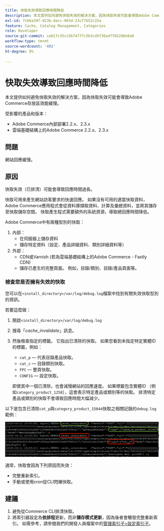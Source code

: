 ```yaml
---
title: 快取失效導致回應時間降低
description: 本文提供如何避免快取失效的解決方案，因為快取失效可能會導致Adobe Commerce存放區效能緩慢。
exl-id: 7cb6a39f-923b-4acc-965d-23cf7b52c25a
feature: Cache, Catalog Management, Categories
role: Developer
source-git-commit: ce81fc35cc5b7477fc5b3cd5f36a4ff65280e6a0
workflow-type: tm+mt
source-wordcount: '402'
ht-degree: 0%

---
```


# 快取失效導致回應時間降低

本文提供如何避免快取失效的解決方案，因為快取失效可能會導致Adobe Commerce存放區效能緩慢。

受影響的產品和版本：

* Adobe Commerce內部部署2.2.x、2.3.x
* 雲端基礎結構上的Adobe Commerce 2.2.x、2.3.x

## 問題

網站回應緩慢。

## 原因

快取失效（已排清）可能會導致回應時間過長。

快取可用來產生網站訪客要求的快速回應。 如果沒有可用的適當快取資料，Adobe Commerce應用程式會從資料庫擷取資料、計算及彙總資料，並將其儲存至快取儲存空間。 快取產生程式需要額外的系統資源，導致總回應時間降低。

Adobe Commerce中有兩種型別的快取：

1. 內部：
   * 在伺服器上儲存資料
   * 儲存特定資料（設定、產品詳細資料、類別詳細資料等）
1. 外部：
   * CDN或Varnish (若為雲端基礎結構上的Adobe Commerce - Fastly CDN)
   * 儲存已產生的完整頁面。 例如，目錄/類別、目錄/產品頁面等。

### 檢查您是否擁有失效的快取

您可以在`<install_directory>/var/log/debug.log`檔案中找到有關失效快取型別的資訊。

若要這麼做：

1. 開啟`<install_directory>/var/log/debug.log`
1. 搜尋「*cache\_invalidate*」訊息。
1. 然後檢查指定的標籤。 它指出已清除的快取。 如果您看到未指定特定實體ID的標籤，例如：
   * `cat_p` — 代表目錄產品快取。
   * `cat_c` — 目錄類別快取。
   * `FPC` — 整頁快取。
   * `CONFIG` — 設定快取。

   即使其中一個已清除，也會減慢網站的回應速度。 如果標籤包含實體ID （例如`category_product_1258`），這會表示特定產品或類別等的快取。 排清特定產品或類別的快取不會導致回應時間大幅減少。

以下是包含已清除`cat_p`與`category_product_15044`快取之相關記錄的`debug.log`範例：

![debug.log內容的範例](assets/debug_log_sample.png)

通常，快取會因為下列原因而失效：

* 完整重新索引。
* 手動或使用cron從CLI閃爍快取。

## 建議

1. 避免從Commerce CLI排清快取。
1. 將索引器設定為&#x200B;**依排程**&#x200B;更新，而非&#x200B;**儲存模式更新**，因為後者會觸發完整重新索引。 如需參考，請參閱我們的開發人員檔案中的[管理索引子>設定索引子](https://devdocs.magento.com/guides/v2.3/config-guide/cli/config-cli-subcommands-index.html#configure-indexers)。
